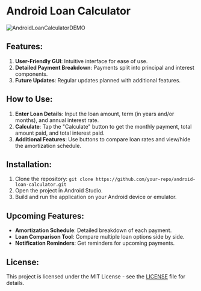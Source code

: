# Android Loan Calculator

![AndroidLoanCalculatorDEMO](https://github.com/user-attachments/assets/40ba5c04-04aa-4d33-86de-87490c121258)

## Features:
1. **User-Friendly GUI**: Intuitive interface for ease of use.
2. **Detailed Payment Breakdown**: Payments split into principal and interest components.
3. **Future Updates**: Regular updates planned with additional features.

## How to Use:
1. **Enter Loan Details**: Input the loan amount, term (in years and/or months), and annual interest rate.
2. **Calculate**: Tap the "Calculate" button to get the monthly payment, total amount paid, and total interest paid.
3. **Additional Features**: Use buttons to compare loan rates and view/hide the amortization schedule.

## Installation:
1. Clone the repository: `git clone https://github.com/your-repo/android-loan-calculator.git`
2. Open the project in Android Studio.
3. Build and run the application on your Android device or emulator.

## Upcoming Features:
- **Amortization Schedule**: Detailed breakdown of each payment.
- **Loan Comparison Tool**: Compare multiple loan options side by side.
- **Notification Reminders**: Get reminders for upcoming payments.


## License:
This project is licensed under the MIT License - see the [LICENSE](LICENSE) file for details.
